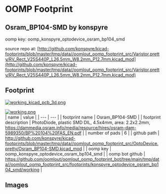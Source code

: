 # OOMP Footprint  
## Osram_BP104-SMD  by konspyre  
  
oomp key: oomp_konspyre_optodevice_osram_bp104_smd  
  
source repo at: [http://github.com/konspyre/kicad-footprints/blob/master/tmp/data//oomlout_oomp_footprint_src/Varistor.pretty/RV_Rect_V25S440P_L26.5mm_W8.2mm_P12.7mm.kicad_mod](http://github.com/konspyre/kicad-footprints/blob/master/tmp/data//oomlout_oomp_footprint_src/Varistor.pretty/RV_Rect_V25S440P_L26.5mm_W8.2mm_P12.7mm.kicad_mod)  
## Footprint  
  
[![working_kicad_pcb_3d.png](working_kicad_pcb_3d_600.png)](working_kicad_pcb_3d.png)  
  
[![working.png](working_600.png)](working.png)  
| name | value | 
| --- | --- | 
| footprint name | Osram_BP104-SMD | 
| footprint description | PhotoDiode, plastic SMD DIL, 4.5x4mm, area: 2.2x2.2mm, https://dammedia.osram.info/media/resource/hires/osram-dam-5989350/BP%20104%20FAS_EN.pdf | 
| number of pads | 6 | 
| github path | http://github.com/konspyre/kicad-footprints/blob/master/tmp/data//oomlout_oomp_footprint_src/OptoDevice.pretty/Osram_BP104-SMD.kicad_mod | 
| oomp key | oomp_konspyre_optodevice_osram_bp104_smd | 
| oomp bot github | https://github.com/oomlout/oomlout_oomp_footprint_bot/tree/main/tmp/data//oomlout_oomp_footprint_src/footprints/konspyre_optodevice_osram_bp104_smd/working | 
## Images  
